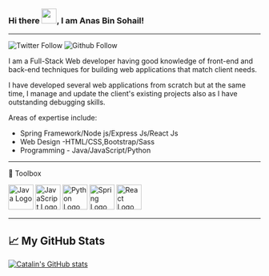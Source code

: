 ### Hi there <img src="https://raw.githubusercontent.com/MartinHeinz/MartinHeinz/master/wave.gif" width="30px">, I am Anas Bin Sohail!
---

![Twitter Follow](https://img.shields.io/twitter/follow/anasbinsohail?style=social)
![Github Follow](https://img.shields.io/github/followers/thebinsohail?style=social)


I am a Full-Stack Web developer having good knowledge of front-end and back-end techniques for building web applications that match client needs.

I have developed several web applications from scratch but at the same time, I manage and update the client's existing projects also as I have outstanding debugging skills.

Areas of expertise include:
- Spring Framework/Node js/Express Js/React Js
- Web Design -HTML/CSS,Bootstrap/Sass
- Programming - Java/JavaScript/Python


---

🧰 Toolbox

<img src="https://cdn.worldvectorlogo.com/logos/java.svg" alt="Java Logo" width="50" height="50"/> <img src="https://cdn.worldvectorlogo.com/logos/logo-javascript.svg" alt="JavaScript Logo" width="50" height="50"/> <img src="https://cdn.worldvectorlogo.com/logos/python-5.svg" alt="Python Logo" width="50" height="50"/> <img src="https://cdn.worldvectorlogo.com/logos/spring-3.svg" alt="Spring Logo" width="50" height="50"/> <img src="https://cdn.worldvectorlogo.com/logos/react-1.svg" alt="React Logo" width="50" height="50"/> 

---

## &#x1f4c8; My GitHub Stats

[![Catalin's GitHub stats](https://github-readme-stats.vercel.app/api?username=thebinsohail&theme=radical)](https://github.com/anuraghazra/github-readme-stats)
